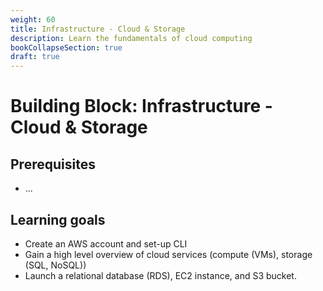 ```yaml
---
weight: 60
title: Infrastructure - Cloud & Storage
description: Learn the fundamentals of cloud computing
bookCollapseSection: true
draft: true
---
```


# Building Block: Infrastructure - Cloud & Storage

## Prerequisites
* ...


## Learning goals

* Create an AWS account and set-up CLI
* Gain a high level overview of cloud services (compute (VMs), storage (SQL, NoSQL))
* Launch a relational database (RDS), EC2 instance, and S3 bucket.

<!--
## Data Challenge
- View the [Cloud Storage & Computation - Data Challenge](cloud-storage-computation.html)
- Download the zip [file](intro-to-r-skeleton.zip). Then, open the skeleton file in RStudio, fill out your answers, and submit your work!

-->
